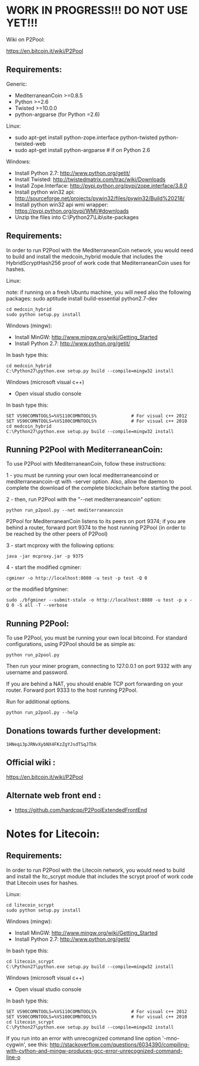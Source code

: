 WORK IN PROGRESS!!! DO NOT USE YET!!!
=========================

Wiki on P2Pool: 

https://en.bitcoin.it/wiki/P2Pool

Requirements:
-------------------------
Generic:
* MediterraneanCoin >=0.8.5
* Python >=2.6
* Twisted >=10.0.0
* python-argparse (for Python =2.6)

Linux:
* sudo apt-get install python-zope.interface python-twisted python-twisted-web
* sudo apt-get install python-argparse # if on Python 2.6

Windows:
* Install Python 2.7: http://www.python.org/getit/
* Install Twisted: http://twistedmatrix.com/trac/wiki/Downloads
* Install Zope.Interface: http://pypi.python.org/pypi/zope.interface/3.8.0
* Install python win32 api: http://sourceforge.net/projects/pywin32/files/pywin32/Build%20218/
* Install python win32 api wmi wrapper: https://pypi.python.org/pypi/WMI/#downloads
* Unzip the files into C:\Python27\Lib\site-packages


Requirements:
-------------------------
In order to run P2Pool with the MediterraneanCoin network, you would need to build and install the
medcoin_hybrid module that includes the HybridScryptHash256 proof of work code that MediterraneanCoin uses for hashes.

Linux:

note: if running on a fresh Ubuntu machine, you will need also the following packages:
sudo aptitude install build-essential python2.7-dev

    cd medcoin_hybrid
    sudo python setup.py install


Windows (mingw):
* Install MinGW: http://www.mingw.org/wiki/Getting_Started
* Install Python 2.7: http://www.python.org/getit/

In bash type this:

    cd medcoin_hybrid
    C:\Python27\python.exe setup.py build --compile=mingw32 install

Windows (microsoft visual c++)
* Open visual studio console

In bash type this:

    SET VS90COMNTOOLS=%VS110COMNTOOLS%	           # For visual c++ 2012
    SET VS90COMNTOOLS=%VS100COMNTOOLS%             # For visual c++ 2010
    cd medcoin_hybrid
    C:\Python27\python.exe setup.py build --compile=mingw32 install


Running P2Pool with MediterraneanCoin:
-------------------------
To use P2Pool with MediterraneanCoin, follow these instructions:

1 - you must be running your own local mediterraneancoind or mediterraneancoin-qt with -server option.
Also, allow the daemon to complete the download of the complete blockchain before starting the pool.


2 - then, run P2Pool with the "--net mediterraneancoin" option:

    python run_p2pool.py --net mediterraneancoin
    
P2Pool for MediterraneanCoin listens to its peers on port 9374; if you are behind a router, forward port 9374 to the host running P2Pool (in order to be reached by the other peers of P2Pool)

3 - start mcproxy with the following options:

    java -jar mcproxy.jar -p 9375 
    
4 - start the modified cgminer:

    cgminer -o http://localhost:8080 -u test -p test -Q 0
    
or the modified bfgminer:

    sudo ./bfgminer --submit-stale -o http://localhost:8080 -u test -p x -Q 0 -S all -T --verbose












Running P2Pool:
-------------------------
To use P2Pool, you must be running your own local bitcoind. For standard
configurations, using P2Pool should be as simple as:

    python run_p2pool.py

Then run your miner program, connecting to 127.0.0.1 on port 9332 with any
username and password.

If you are behind a NAT, you should enable TCP port forwarding on your
router. Forward port 9333 to the host running P2Pool.

Run for additional options.

    python run_p2pool.py --help

Donations towards further development:
-------------------------
    1HNeqi3pJRNvXybNX4FKzZgYJsdTSqJTbk

Official wiki :
-------------------------
https://en.bitcoin.it/wiki/P2Pool

Alternate web front end :
-------------------------
* https://github.com/hardcpp/P2PoolExtendedFrontEnd

Notes for Litecoin:
=========================
Requirements:
-------------------------
In order to run P2Pool with the Litecoin network, you would need to build and install the
ltc_scrypt module that includes the scrypt proof of work code that Litecoin uses for hashes.

Linux:

    cd litecoin_scrypt
    sudo python setup.py install

Windows (mingw):
* Install MinGW: http://www.mingw.org/wiki/Getting_Started
* Install Python 2.7: http://www.python.org/getit/

In bash type this:

    cd litecoin_scrypt
    C:\Python27\python.exe setup.py build --compile=mingw32 install

Windows (microsoft visual c++)
* Open visual studio console

In bash type this:

    SET VS90COMNTOOLS=%VS110COMNTOOLS%	           # For visual c++ 2012
    SET VS90COMNTOOLS=%VS100COMNTOOLS%             # For visual c++ 2010
    cd litecoin_scrypt
    C:\Python27\python.exe setup.py build --compile=mingw32 install
	
If you run into an error with unrecognized command line option '-mno-cygwin', see this:
http://stackoverflow.com/questions/6034390/compiling-with-cython-and-mingw-produces-gcc-error-unrecognized-command-line-o






 
